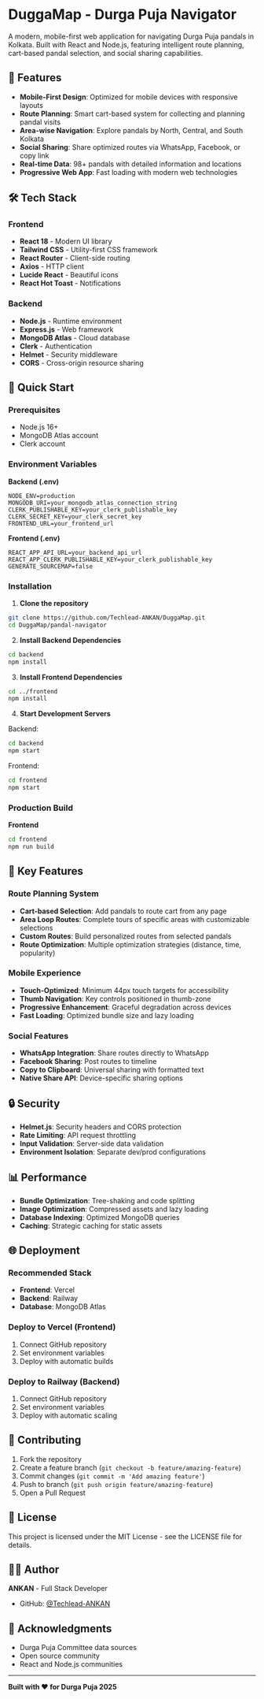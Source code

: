 # DuggaMap - Durga Puja Navigator

A modern, mobile-first web application for navigating Durga Puja pandals in Kolkata. Built with React and Node.js, featuring intelligent route planning, cart-based pandal selection, and social sharing capabilities.

## 🚀 Features

- **Mobile-First Design**: Optimized for mobile devices with responsive layouts
- **Route Planning**: Smart cart-based system for collecting and planning pandal visits
- **Area-wise Navigation**: Explore pandals by North, Central, and South Kolkata
- **Social Sharing**: Share optimized routes via WhatsApp, Facebook, or copy link
- **Real-time Data**: 98+ pandals with detailed information and locations
- **Progressive Web App**: Fast loading with modern web technologies

## 🛠️ Tech Stack

### Frontend
- **React 18** - Modern UI library
- **Tailwind CSS** - Utility-first CSS framework
- **React Router** - Client-side routing
- **Axios** - HTTP client
- **Lucide React** - Beautiful icons
- **React Hot Toast** - Notifications

### Backend
- **Node.js** - Runtime environment
- **Express.js** - Web framework
- **MongoDB Atlas** - Cloud database
- **Clerk** - Authentication
- **Helmet** - Security middleware
- **CORS** - Cross-origin resource sharing

## 🚀 Quick Start

### Prerequisites
- Node.js 16+
- MongoDB Atlas account
- Clerk account

### Environment Variables

**Backend (.env)**
```
NODE_ENV=production
MONGODB_URI=your_mongodb_atlas_connection_string
CLERK_PUBLISHABLE_KEY=your_clerk_publishable_key
CLERK_SECRET_KEY=your_clerk_secret_key
FRONTEND_URL=your_frontend_url
```

**Frontend (.env)**
```
REACT_APP_API_URL=your_backend_api_url
REACT_APP_CLERK_PUBLISHABLE_KEY=your_clerk_publishable_key
GENERATE_SOURCEMAP=false
```

### Installation

1. **Clone the repository**
```bash
git clone https://github.com/Techlead-ANKAN/DuggaMap.git
cd DuggaMap/pandal-navigator
```

2. **Install Backend Dependencies**
```bash
cd backend
npm install
```

3. **Install Frontend Dependencies**
```bash
cd ../frontend
npm install
```

4. **Start Development Servers**

Backend:
```bash
cd backend
npm start
```

Frontend:
```bash
cd frontend
npm start
```

### Production Build

**Frontend**
```bash
cd frontend
npm run build
```

## 📱 Key Features

### Route Planning System
- **Cart-based Selection**: Add pandals to route cart from any page
- **Area Loop Routes**: Complete tours of specific areas with customizable selections
- **Custom Routes**: Build personalized routes from selected pandals
- **Route Optimization**: Multiple optimization strategies (distance, time, popularity)

### Mobile Experience
- **Touch-Optimized**: Minimum 44px touch targets for accessibility
- **Thumb Navigation**: Key controls positioned in thumb-zone
- **Progressive Enhancement**: Graceful degradation across devices
- **Fast Loading**: Optimized bundle size and lazy loading

### Social Features
- **WhatsApp Integration**: Share routes directly to WhatsApp
- **Facebook Sharing**: Post routes to timeline
- **Copy to Clipboard**: Universal sharing with formatted text
- **Native Share API**: Device-specific sharing options

## 🔒 Security

- **Helmet.js**: Security headers and CORS protection
- **Rate Limiting**: API request throttling
- **Input Validation**: Server-side data validation
- **Environment Isolation**: Separate dev/prod configurations

## 📊 Performance

- **Bundle Optimization**: Tree-shaking and code splitting
- **Image Optimization**: Compressed assets and lazy loading
- **Database Indexing**: Optimized MongoDB queries
- **Caching**: Strategic caching for static assets

## 🌐 Deployment

### Recommended Stack
- **Frontend**: Vercel
- **Backend**: Railway
- **Database**: MongoDB Atlas

### Deploy to Vercel (Frontend)
1. Connect GitHub repository
2. Set environment variables
3. Deploy with automatic builds

### Deploy to Railway (Backend)
1. Connect GitHub repository
2. Set environment variables
3. Deploy with automatic scaling

## 🤝 Contributing

1. Fork the repository
2. Create a feature branch (`git checkout -b feature/amazing-feature`)
3. Commit changes (`git commit -m 'Add amazing feature'`)
4. Push to branch (`git push origin feature/amazing-feature`)
5. Open a Pull Request

## 📄 License

This project is licensed under the MIT License - see the LICENSE file for details.

## 👨‍💻 Author

**ANKAN** - Full Stack Developer
- GitHub: [@Techlead-ANKAN](https://github.com/Techlead-ANKAN)

## 🙏 Acknowledgments

- Durga Puja Committee data sources
- Open source community
- React and Node.js communities

---

**Built with ❤️ for Durga Puja 2025**